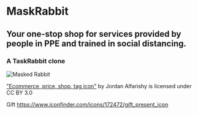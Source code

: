 # MaskRabbit
## Your one-stop shop for services provided by people in PPE and trained in social distancing.
### A TaskRabbit clone

![Masked Rabbit](https://images.squarespace-cdn.com/content/v1/5c8fbfe87d0c914f25ad6fa4/1584113952445-ZB8MYADTXJGGIYRXMPUB/ke17ZwdGBToddI8pDm48kLkXF2pIyv_F2eUT9F60jBl7gQa3H78H3Y0txjaiv_0fDoOvxcdMmMKkDsyUqMSsMWxHk725yiiHCCLfrh8O1z4YTzHvnKhyp6Da-NYroOW3ZGjoBKy3azqku80C789l0iyqMbMesKd95J-X4EagrgU9L3Sa3U8cogeb0tjXbfawd0urKshkc5MgdBeJmALQKw/Rabbit+with+mask.jpg?format=1500w)

["Ecommerce, price, shop, tag icon"](https://www.iconfinder.com/icons/4177555/ecommerce_price_shop_tag_icon) by Jordan Alfarishy is licensed under CC BY 3.0

Gift https://www.iconfinder.com/icons/172472/gift_present_icon